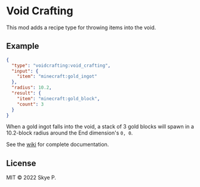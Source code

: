 # Void Crafting

This mod adds a recipe type for throwing items into the void.

## Example

```json
{
  "type": "voidcrafting:void_crafting",
  "input": {
    "item": "minecraft:gold_ingot"
  },
  "radius": 10.2,
  "result": {
    "item": "minecraft:gold_block",
    "count": 3
  }
}
```
When a gold ingot falls into the void, a stack of 3 gold blocks will spawn in a 10.2-block radius around the End dimension's `0, 0`.

See the [wiki](https://github.com/acikek/voidcrafting/wiki) for complete documentation.

## License

MIT © 2022 Skye P.
